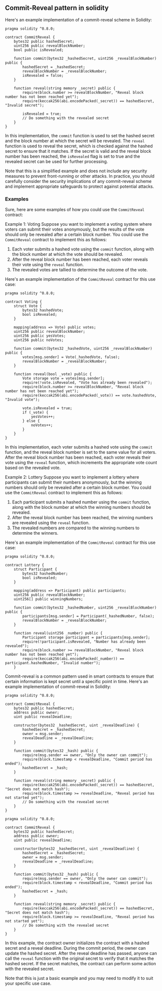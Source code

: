 ## Commit-Reveal pattern in solidity

Here's an example implementation of a commit-reveal scheme in Solidity:

```solidity
pragma solidity ^0.8.0;

contract CommitReveal {
    bytes32 public hashedSecret;
    uint256 public revealBlockNumber;
    bool public isRevealed;

    function commit(bytes32 _hashedSecret, uint256 _revealBlockNumber) public {
        hashedSecret = _hashedSecret;
        revealBlockNumber = _revealBlockNumber;
        isRevealed = false;
    }

    function reveal(string memory _secret) public {
        require(block.number >= revealBlockNumber, "Reveal block number has not been reached yet");
        require(keccak256(abi.encodePacked(_secret)) == hashedSecret, "Invalid secret");

        isRevealed = true;
        // Do something with the revealed secret
    }
}
```

In this implementation, the `commit` function is used to set the hashed secret and the block number at which the secret will be revealed. The `reveal` function is used to reveal the secret, which is checked against the hashed secret to ensure that it matches. If the secret is valid and the reveal block number has been reached, the `isRevealed` flag is set to true and the revealed secret can be used for further processing.

Note that this is a simplified example and does not include any security measures to prevent front-running or other attacks. In practice, you should carefully consider the security implications of any commit-reveal scheme and implement appropriate safeguards to protect against potential attacks.

### Examples

Sure, here are some examples of how you could use the `CommitReveal` contract:

Example 1: Voting
Suppose you want to implement a voting system where voters can submit their votes anonymously, but the results of the vote should only be revealed after a certain block number. You could use the `CommitReveal` contract to implement this as follows:

1. Each voter submits a hashed vote using the `commit` function, along with the block number at which the vote should be revealed.
2. After the reveal block number has been reached, each voter reveals their vote using the `reveal` function.
3. The revealed votes are tallied to determine the outcome of the vote.

Here's an example implementation of the `CommitReveal` contract for this use case:

```solidity
pragma solidity ^0.8.0;

contract Voting {
    struct Vote {
        bytes32 hashedVote;
        bool isRevealed;
    }

    mapping(address => Vote) public votes;
    uint256 public revealBlockNumber;
    uint256 public yesVotes;
    uint256 public noVotes;

    function commit(bytes32 _hashedVote, uint256 _revealBlockNumber) public {
        votes[msg.sender] = Vote(_hashedVote, false);
        revealBlockNumber = _revealBlockNumber;
    }

    function reveal(bool _vote) public {
        Vote storage vote = votes[msg.sender];
        require(!vote.isRevealed, "Vote has already been revealed");
        require(block.number >= revealBlockNumber, "Reveal block number has not been reached yet");
        require(keccak256(abi.encodePacked(_vote)) == vote.hashedVote, "Invalid vote");

        vote.isRevealed = true;
        if (_vote) {
            yesVotes++;
        } else {
            noVotes++;
        }
    }
}
```

In this implementation, each voter submits a hashed vote using the `commit` function, and the reveal block number is set to the same value for all voters. After the reveal block number has been reached, each voter reveals their vote using the `reveal` function, which increments the appropriate vote count based on the revealed vote.

Example 2: Lottery
Suppose you want to implement a lottery where participants can submit their numbers anonymously, but the winning numbers should only be revealed after a certain block number. You could use the `CommitReveal` contract to implement this as follows:

1. Each participant submits a hashed number using the `commit` function, along with the block number at which the winning numbers should be revealed.
2. After the reveal block number has been reached, the winning numbers are revealed using the `reveal` function.
3. The revealed numbers are compared to the winning numbers to determine the winners.

Here's an example implementation of the `CommitReveal` contract for this use case:

```solidity
pragma solidity ^0.8.0;

contract Lottery {
    struct Participant {
        bytes32 hashedNumber;
        bool isRevealed;
    }

    mapping(address => Participant) public participants;
    uint256 public revealBlockNumber;
    uint256[] public winningNumbers;

    function commit(bytes32 _hashedNumber, uint256 _revealBlockNumber) public {
        participants[msg.sender] = Participant(_hashedNumber, false);
        revealBlockNumber = _revealBlockNumber;
    }

    function reveal(uint256 _number) public {
        Participant storage participant = participants[msg.sender];
        require(!participant.isRevealed, "Number has already been revealed");
        require(block.number >= revealBlockNumber, "Reveal block number has not been reached yet");
        require(keccak256(abi.encodePacked(_number)) == participant.hashedNumber, "Invalid number");
    }
```

Commit-reveal is a common pattern used in smart contracts to ensure that certain information is kept secret until a specific point in time. Here's an example implementation of commit-reveal in Solidity:

```
pragma solidity ^0.8.0;

contract CommitReveal {
    bytes32 public hashedSecret;
    address public owner;
    uint public revealDeadline;

    constructor(bytes32 _hashedSecret, uint _revealDeadline) {
        hashedSecret = _hashedSecret;
        owner = msg.sender;
        revealDeadline = _revealDeadline;
    }

    function commit(bytes32 _hash) public {
        require(msg.sender == owner, "Only the owner can commit");
        require(block.timestamp < revealDeadline, "Commit period has ended");
        hashedSecret = _hash;
    }

    function reveal(string memory _secret) public {
        require(keccak256(abi.encodePacked(_secret)) == hashedSecret, "Secret does not match hash");
        require(block.timestamp >= revealDeadline, "Reveal period has not started yet");
        // Do something with the revealed secret
    }
}
```

```
pragma solidity ^0.8.0;

contract CommitReveal {
    bytes32 public hashedSecret;
    address public owner;
    uint public revealDeadline;

    constructor(bytes32 _hashedSecret, uint _revealDeadline) {
        hashedSecret = _hashedSecret;
        owner = msg.sender;
        revealDeadline = _revealDeadline;
    }

    function commit(bytes32 _hash) public {
        require(msg.sender == owner, "Only the owner can commit");
        require(block.timestamp < revealDeadline, "Commit period has ended");
        hashedSecret = _hash;
    }

    function reveal(string memory _secret) public {
        require(keccak256(abi.encodePacked(_secret)) == hashedSecret, "Secret does not match hash");
        require(block.timestamp >= revealDeadline, "Reveal period has not started yet");
        // Do something with the revealed secret
    }
}
```

In this example, the contract owner initializes the contract with a hashed secret and a reveal deadline. During the commit period, the owner can update the hashed secret. After the reveal deadline has passed, anyone can call the `reveal` function with the original secret to verify that it matches the hashed secret. If the secret matches, the contract can perform some action with the revealed secret.

Note that this is just a basic example and you may need to modify it to suit your specific use case.



